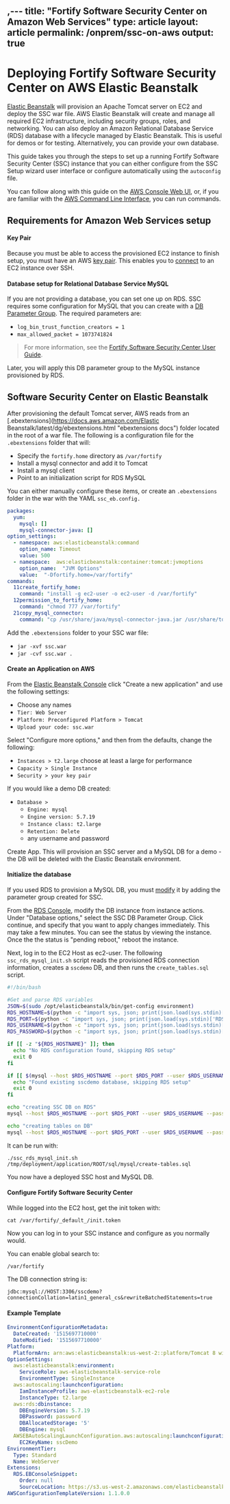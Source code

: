 ,---
title: "Fortify Software Security Center on Amazon Web Services"
type: article
layout: article
permalink: /onprem/ssc-on-aws
output: true
---
# Deploying Fortify Software Security Center on AWS Elastic Beanstalk
[Elastic Beanstalk](https://aws.amazon.com/elasticbeanstalk/) will provision an Apache Tomcat server on EC2 and deploy the SSC war file. AWS Elastic Beanstalk will create and manage all required EC2 infrastructure, including security groups, roles, and networking.  You can also deploy an Amazon Relational Database Service (RDS) database with a lifecycle managed by Elastic Beanstalk. This is useful for demos or for testing.  Alternatively, you can provide your own database.

This guide takes you through the steps to set up a running Fortify Software Security Center (SSC) instance that you can either configure from the SSC Setup wizard user interface or configure automatically using the `autoconfig` file.

You can follow along with this guide on the [AWS Console Web UI](https://aws.amazon.com/console/ "ui instructions"), or, if you are familiar with the [AWS Command Line Interface](https://aws.amazon.com/cli/ "aws instuctions"), you can run commands.

## Requirements for Amazon Web Services setup
#### Key Pair
Because you must be able to access the provisioned EC2 instance to finish setup, you must have an AWS [key pair](https://docs.aws.amazon.com/AWSEC2/latest/UserGuide/ec2-key-pairs.html "key pair guide").  This enables you to [connect](https://docs.aws.amazon.com/AWSEC2/latest/UserGuide/EC2_GetStarted.html "how to connect to ec2") to an EC2 instance over SSH.

#### Database setup for Relational Database Service MySQL
If you are not providing a database, you can set one up on RDS.  SSC requires some configuration for MySQL that you can create with a [DB Parameter Group](https://docs.aws.amazon.com/AmazonRDS/latest/UserGuide/USER_WorkingWithParamGroups.html#USER_WorkingWithParamGroups.Creating "Creating a DB Parameter Group").  The required parameters are:
 * `log_bin_trust_function_creators = 1`
 * `max_allowed_packet = 1073741824`

> For more information, see the [Fortify Software Security Center User Guide](https://community.softwaregrp.com/t5/Fortify-Product-Documentation/ct-p/fortify-product-documentation).

Later, you will apply this DB parameter group to the MySQL instance provisioned by RDS.

## Software Security Center on Elastic Beanstalk
After provisioning the default Tomcat server, AWS reads from an [.ebextensions](https://docs.aws.amazon.com/Elastic Beanstalk/latest/dg/ebextensions.html "ebextensions docs") folder located in the root of a war file.  The following is a configuration file for the `.ebextensions` folder that will:
* Specify the `fortify.home` directory as `/var/fortify`
* Install a mysql connector and add it to Tomcat
* Install a mysql client
* Point to an initialization script for RDS MySQL

You can either manually configure these items, or create an `.ebextensions` folder in the war with the YAML `ssc_eb.config.`
```yaml
packages:
  yum:
    mysql: []
    mysql-connector-java: []
option_settings:
  - namespace: aws:elasticbeanstalk:command
    option_name: Timeout
    value: 500
  - namespace:  aws:elasticbeanstalk:container:tomcat:jvmoptions
    option_name:  "JVM Options"
    value:  "-Dfortify.home=/var/fortify"
commands:
  11create_fortify_home:
    command: "install -g ec2-user -o ec2-user -d /var/fortify"
  12permission_to_fortify_home:
    command: "chmod 777 /var/fortify"
  21copy_mysql_connector:
    command: "cp /usr/share/java/mysql-connector-java.jar /usr/share/tomcat8/lib"
```

Add the `.ebextensions` folder to your SSC war file:

* `jar -xvf ssc.war`
* `jar -cvf ssc.war .`

#### Create an Application on AWS
From the [Elastic Beanstalk Console](https://console.aws.amazon.com/elasticbeanstalk) click "Create a new application" and use the following settings:

* Choose any names
* `Tier: Web Server`
* `Platform: Preconfigured Platform > Tomcat`
* `Upload your code: ssc.war`

Select "Configure more options," and then from the defaults, change the following:

* `Instances > t2.large` choose at least a large for performance
* `Capacity > Single Instance`
* `Security > your key pair`

If you would like a demo DB created:
* `Database >`
  * `Engine: mysql`
  * `Engine version: 5.7.19`
  * `Instance class: t2.large`
  * `Retention: Delete`
  * any username and password

Create App.  This will provision an SSC server and a MySQL DB for a demo - the DB will be deleted with the Elastic Beanstalk environment.

#### Initialize the database
If you used RDS to provision a MySQL DB, you must [modify](https://docs.aws.amazon.com/AmazonRDS/latest/UserGuide/USER_ModifyInstance.MySQL.html "how to modify a MySQL DB instance") it by adding the parameter group created for SSC.

From the [RDS Console](https://console.aws.amazon.com/rds), modify the DB instance from instance actions.  Under "Database options," select the SSC DB Parameter Group.  Click continue, and specify that you want to apply changes immediately. This may take a few minutes. You can see the status by viewing the instance.  Once the the status is "pending reboot," reboot the instance.

Next, log in to the EC2 Host as ec2-user.  The following `ssc_rds_mysql_init.sh` script reads the provisioned RDS connection information, creates a `sscdemo` DB, and then runs the `create_tables.sql` script.

```bash
#!/bin/bash

#Get and parse RDS variables
JSON=$(sudo /opt/elasticbeanstalk/bin/get-config environment)
RDS_HOSTNAME=$(python -c "import sys, json; print(json.load(sys.stdin)['RDS_HOSTNAME'])" <<< """$JSON""")
RDS_PORT=$(python -c "import sys, json; print(json.load(sys.stdin)['RDS_PORT'])" <<< """$JSON""")
RDS_USERNAME=$(python -c "import sys, json; print(json.load(sys.stdin)['RDS_USERNAME'])" <<< """$JSON""")
RDS_PASSWORD=$(python -c "import sys, json; print(json.load(sys.stdin)['RDS_PASSWORD'])" <<< """$JSON""")

if [[ -z "${RDS_HOSTNAME}" ]]; then
  echo "No RDS configuration found, skipping RDS setup"
  exit 0
fi

if [[ $(mysql --host $RDS_HOSTNAME --port $RDS_PORT --user $RDS_USERNAME --password=$RDS_PASSWORD -N --batch -e "show databases like 'sscdemo'") = sscdemo ]]; then
  echo "Found existing sscdemo database, skipping RDS setup"
  exit 0
fi

echo "creating SSC DB on RDS"
mysql --host $RDS_HOSTNAME --port $RDS_PORT --user $RDS_USERNAME --password=$RDS_PASSWORD -e "CREATE SCHEMA IF NOT EXISTS sscdemo DEFAULT CHARACTER SET latin1 COLLATE latin1_general_cs"

echo "creating tables on DB"
mysql --host $RDS_HOSTNAME --port $RDS_PORT --user $RDS_USERNAME --password=$RDS_PASSWORD sscdemo < """$1"""

```

It can be run with: 

`./ssc_rds_mysql_init.sh /tmp/deployment/application/ROOT/sql/mysql/create-tables.sql`

You now have a deployed SSC host and MySQL DB.

#### Configure Fortify Software Security Center
While logged into the EC2 host, get the init token with:

`cat /var/fortify/_default_/init.token`

Now you can log in to your SSC instance and configure as you normally would.

You can enable global search to:

`/var/fortify`

The DB connection string is:

`jdbc:mysql://HOST:3306/sscdemo?connectionCollation=latin1_general_cs&rewriteBatchedStatements=true`

#### Example Template
```yaml
EnvironmentConfigurationMetadata:
  DateCreated: '1515697710000'
  DateModified: '1515697710000'
Platform:
  PlatformArn: arn:aws:elasticbeanstalk:us-west-2::platform/Tomcat 8 with Java 8 running on 64bit Amazon Linux/2.7.4
OptionSettings:
  aws:elasticbeanstalk:environment:
    ServiceRole: aws-elasticbeanstalk-service-role
    EnvironmentType: SingleInstance
  aws:autoscaling:launchconfiguration:
    IamInstanceProfile: aws-elasticbeanstalk-ec2-role
    InstanceType: t2.large
  aws:rds:dbinstance:
    DBEngineVersion: 5.7.19
    DBPassword: password
    DBAllocatedStorage: '5'
    DBEngine: mysql
  AWSEBAutoScalingLaunchConfiguration.aws:autoscaling:launchconfiguration:
    EC2KeyName: sscDemo
EnvironmentTier:
  Type: Standard
  Name: WebServer
Extensions:
  RDS.EBConsoleSnippet:
    Order: null
    SourceLocation: https://s3.us-west-2.amazonaws.com/elasticbeanstalk-env-resources-us-west-2/eb_snippets/rds/rds.json
AWSConfigurationTemplateVersion: 1.1.0.0
```
